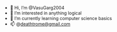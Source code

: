 - 👋 Hi, I’m @VasuGarg2004
- 👀 I’m interested in anything logical 
- 🌱 I’m currently learning computer science basics
- 📫 @deathtrome@gmail.com

<!---
VasuGarg2004/VasuGarg2004 is a ✨ special ✨ repository because its `README.md` (this file) appears on your GitHub profile.
You can click the Preview link to take a look at your changes.
--->
